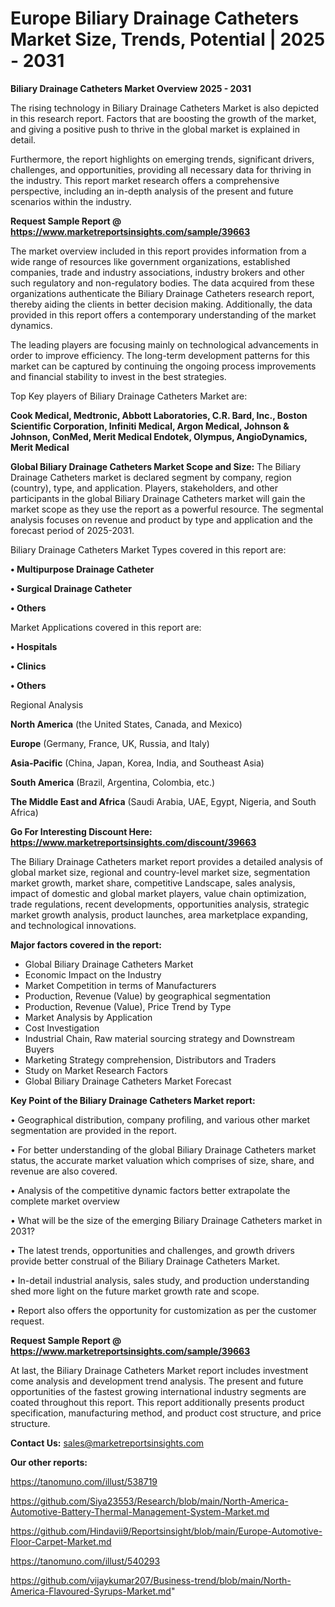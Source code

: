 # Europe Biliary Drainage Catheters Market Size, Trends, Potential | 2025 - 2031

<Strong> Biliary Drainage Catheters Market Overview 2025 - 2031</strong>

The rising technology in Biliary Drainage Catheters Market is also depicted in this research report. Factors that are boosting the growth of the market, and giving a positive push to thrive in the global market is explained in detail.

Furthermore, the report highlights on emerging trends, significant drivers, challenges, and opportunities, providing all necessary data for thriving in the industry. This report market research offers a comprehensive perspective, including an in-depth analysis of the present and future scenarios within the industry.

<strong>Request Sample Report @ <a href=https://www.marketreportsinsights.com/sample/39663>https://www.marketreportsinsights.com/sample/39663</a></strong>

The market overview included in this report provides information from a wide range of resources like government organizations, established companies, trade and industry associations, industry brokers and other such regulatory and non-regulatory bodies. The data acquired from these organizations authenticate the Biliary Drainage Catheters research report, thereby aiding the clients in better decision making. Additionally, the data provided in this report offers a contemporary understanding of the market dynamics.

The leading players are focusing mainly on technological advancements in order to improve efficiency. The long-term development patterns for this market can be captured by continuing the ongoing process improvements and financial stability to invest in the best strategies.

Top Key players of Biliary Drainage Catheters Market are:

<strong>Cook Medical, Medtronic, Abbott Laboratories, C.R. Bard, Inc., Boston Scientific Corporation, Infiniti Medical, Argon Medical, Johnson & Johnson, ConMed, Merit Medical Endotek, Olympus, AngioDynamics, Merit Medical</strong>

<strong><b>Global Biliary Drainage Catheters Market Scope and Size:</b></strong>
The Biliary Drainage Catheters market is declared segment by company, region (country), type, and application. Players, stakeholders, and other participants in the global Biliary Drainage Catheters market will gain the market scope as they use the report as a powerful resource. The segmental analysis focuses on revenue and product by type and application and the forecast period of 2025-2031.

Biliary Drainage Catheters Market Types covered in this report are:

<strong>•  Multipurpose Drainage Catheter

•  Surgical Drainage Catheter

•  Others</strong>

Market Applications covered in this report are:

<strong>•  Hospitals

•  Clinics

•  Others</strong> 

Regional Analysis

<strong>North America</strong> (the United States, Canada, and Mexico)

<strong>Europe</strong> (Germany, France, UK, Russia, and Italy)

<strong>Asia-Pacific</strong> (China, Japan, Korea, India, and Southeast Asia)

<strong>South America</strong> (Brazil, Argentina, Colombia, etc.)

<strong>The Middle East and Africa</strong> (Saudi Arabia, UAE, Egypt, Nigeria, and South Africa)

<strong>Go For Interesting Discount Here: <a href=https://www.marketreportsinsights.com/discount/39663>https://www.marketreportsinsights.com/discount/39663</a></strong>

The Biliary Drainage Catheters market report provides a detailed analysis of global market size, regional and country-level market size, segmentation market growth, market share, competitive Landscape, sales analysis, impact of domestic and global market players, value chain optimization, trade regulations, recent developments, opportunities analysis, strategic market growth analysis, product launches, area marketplace expanding, and technological innovations.

<strong><b>Major factors covered in the report:</b></strong>
<ul>
  <li>Global Biliary Drainage Catheters Market </li>
  <li>Economic Impact on the Industry</li>
  <li>Market Competition in terms of Manufacturers</li>
  <li>Production, Revenue (Value) by geographical segmentation</li>
  <li>Production, Revenue (Value), Price Trend by Type</li>
  <li>Market Analysis by Application</li>
  <li>Cost Investigation</li>
  <li>Industrial Chain, Raw material sourcing strategy and Downstream Buyers</li>
  <li>Marketing Strategy comprehension, Distributors and Traders</li>
  <li>Study on Market Research Factors</li>
  <li>Global Biliary Drainage Catheters Market Forecast</li>
</ul>

<strong><b>Key Point of the Biliary Drainage Catheters Market report:</b></strong>

• Geographical distribution, company profiling, and various other market segmentation are provided in the report.

• For better understanding of the global Biliary Drainage Catheters market status, the accurate market valuation which comprises of size, share, and revenue are also covered.

• Analysis of the competitive dynamic factors better extrapolate the complete market overview

• What will be the size of the emerging Biliary Drainage Catheters market in 2031?

• The latest trends, opportunities and challenges, and growth drivers provide better construal of the Biliary Drainage Catheters Market.

• In-detail industrial analysis, sales study, and production understanding shed more light on the future market growth rate and scope.

• Report also offers the opportunity for customization as per the customer request.

<strong>Request Sample Report @ <a href=https://www.marketreportsinsights.com/sample/39663>https://www.marketreportsinsights.com/sample/39663</a></strong>

At last, the Biliary Drainage Catheters Market report includes investment come analysis and development trend analysis. The present and future opportunities of the fastest growing international industry segments are coated throughout this report. This report additionally presents product specification, manufacturing method, and product cost structure, and price structure.

<strong>Contact Us:</strong>
sales@marketreportsinsights.com

<strong>Our other reports:</strong>

<a href=https://tanomuno.com/illust/538719>https://tanomuno.com/illust/538719</a>

<a href=https://github.com/Siya23553/Research/blob/main/North-America-Automotive-Battery-Thermal-Management-System-Market.md>https://github.com/Siya23553/Research/blob/main/North-America-Automotive-Battery-Thermal-Management-System-Market.md</a>

<a href=https://github.com/Hindavii9/Reportsinsight/blob/main/Europe-Automotive-Floor-Carpet-Market.md>https://github.com/Hindavii9/Reportsinsight/blob/main/Europe-Automotive-Floor-Carpet-Market.md</a>

<a href=https://tanomuno.com/illust/540293>https://tanomuno.com/illust/540293</a>

<a href=https://github.com/vijaykumar207/Business-trend/blob/main/North-America-Flavoured-Syrups-Market.md>https://github.com/vijaykumar207/Business-trend/blob/main/North-America-Flavoured-Syrups-Market.md</a>"
